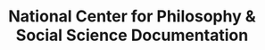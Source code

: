 ---
objectid: '5'
title: National Center for Philosophy & Social Science Documentation
alternatetitle: 国家哲学社会科学文献中心 (中国社科院)
external_url: https://www.ncpssd.cn/journal/index
category: Academic articles (secondary sources)
institution: Chinese Academy of Social Sciences
description: This open access platform includes nearly 2500 journals (期刊&集刊&辑刊), 20,000
  Chinese rare books (high resolution scan but with water marks). (Institutions can
  request institutional IP based access)
layout: resource
---